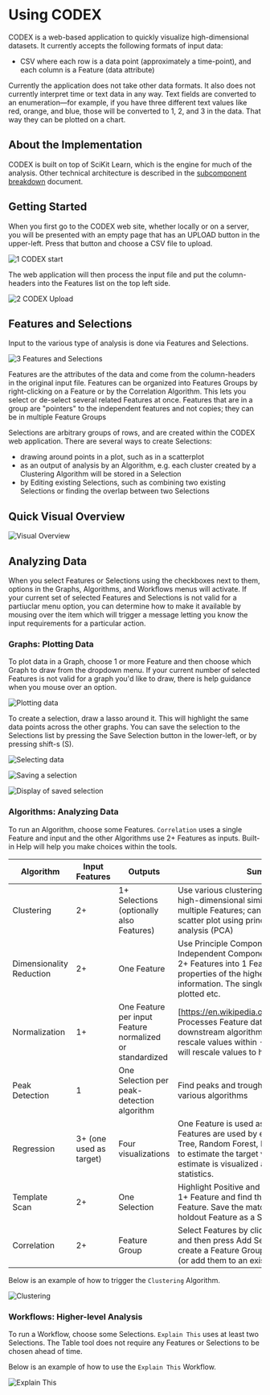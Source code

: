 ﻿# Using CODEX

CODEX is a web-based application to quickly visualize high-dimensional datasets. It currently accepts the following formats of input data:
- CSV where each row is a data point (approximately a time-point), and each column is a Feature (data attribute)

Currently the application does not take other data formats. It also does not currently interpret time or text data in any way. Text fields are converted to an enumeration—for example, if you have three different text values like red, orange, and blue, those will be converted to 1, 2, and 3 in the data. That way they can be plotted on a chart.

## About the Implementation

CODEX is built on top of SciKit Learn, which is the engine for much of the analysis. Other technical architecture is described in the [subcomponent breakdown](../subcomponent_breakdown.md) document.

## Getting Started

When you first go to the CODEX web site, whether locally or on a server, you will be presented with an empty page that has an UPLOAD button in the upper-left. Press that button and choose a CSV file to upload.

![1 CODEX start](user_guide_images/1-codex-start.png)

The web application will then process the input file and put the column-headers into the Features list on the top left side.

![2 CODEX Upload](user_guide_images/2-file-uploaded.png)

## Features and Selections

Input to the various type of analysis is done via Features and Selections.

![3 Features and Selections](user_guide_images/3-features-selections.png)

Features are the attributes of the data and come from the column-headers in the original input file. Features can be organized into Features Groups by right-clicking on a Feature or by the Correlation Algorithm. This lets you select or de-select several related Features at once. Features that are in a group are "pointers" to the independent features and not copies; they can be in multiple Feature Groups

Selections are arbitrary groups of rows, and are created within the CODEX web application. There are several ways to create Selections:
- drawing around points in a plot, such as in a scatterplot
- as an output of analysis by an Algorithm, e.g. each cluster created by a Clustering Algorithm will be stored in a Selection
- by Editing existing Selections, such as combining two existing Selections or finding the overlap between two Selections

## Quick Visual Overview
![Visual Overview](user_guide_images/codex-overview.png)

## Analyzing Data

When you select Features or Selections using the checkboxes next to them, options in the Graphs, Algorithms, and Workflows menus will activate. If your current set of selected Features and Selections is not valid for a partiuclar menu option, you can determine how to make it available by mousing over the item which will trigger a message letting you know the input requirements for a particular action.

### Graphs: Plotting Data

To plot data in a Graph, choose 1 or more Feature and then choose which Graph to draw from the dropdown menu. If your current number of selected Features is not valid for a graph you'd like to draw, there is help guidance when you mouse over an option.

![Plotting data](user_guide_images/4-plotting-data.png)

To create a selection, draw a lasso around it. This will highlight the same data points across the other graphs. You can save the selection to the Selections list by pressing the Save Selection button in the lower-left, or by pressing shift-s (S).

![Selecting data](user_guide_images/select-lasso-draw.png)

![Saving a selection](user_guide_images/select-lasso-display.png)

![Display of saved selection](user_guide_images/selection-saved.png)

### Algorithms: Analyzing Data

To run an Algorithm, choose some Features. `Correlation` uses a single Feature and input and the other Algorithms use 2+ Features as inputs. Built-in Help will help you make choices within the tools.

| Algorithm | Input Features | Outputs | Summary |
| --- | --- | --- | --- |
| Clustering | 2+  | 1+ Selections (optionally also Features) | Use various clustering algorithms to compute high-dimensional similarity of rows using multiple Features; can visualize clusters in a scatter plot using princple component analysis (PCA) | 
| Dimensionality Reduction	| 2+		| One Feature	| Use Principle Component Analysis or Independent Component Analysis to reduce 2+ Features into 1 Feature that retains properties of the higher-dimensional information. The single Feature can then be plotted etc.
| Normalization	| 1+		| One Feature per input Feature normalized or standardized	| [https://en.wikipedia.org/wiki/Feature_scaling] Processes Feature data to prepare it for downstream algorithms. Normalization will rescale values within -1 to 1. Standardization will rescale values to have zero mean. |
| Peak Detection	| 1		| One Selection per peak-detection algorithm	| Find peaks and troughs in data based on various algorithms |
| Regression	| 3+ (one used as target)		| Four visualizations	| One Feature is used as a target and the other Features are used by each method (Decision Tree, Random Forest, K Neighbors, or Linear) to estimate the target value. Target vs estimate is visualized along with some statistics. |
| Template Scan	| 2+		| One Selection	| Highlight Positive and Negative patterns on 1+ Feature and find that pattern in a holdout Feature. Save the matched locations in the holdout Feature as a Selection. |
| Correlation	| 2+		| Feature Group	| Select Features by clicking the y-axis labels and then press Add Selected to Group to create a Feature Group with those Features (or add them to an existing group). |

Below is an example of how to trigger the `Clustering` Algorithm.

![Clustering](user_guide_images/5-algorithms-clustering.png)

### Workflows: Higher-level Analysis

To run a Workflow, choose some Selections. `Explain This` uses at least two Selections. The Table tool does not require any Features or Selections to be chosen ahead of time.

Below is an example of how to use the `Explain This` Workflow.

![Explain This](user_guide_images/6-explain-this.png)